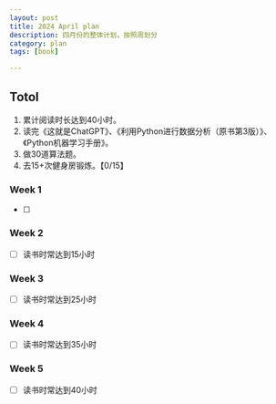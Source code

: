 ```yaml
---
layout: post
title: 2024 April plan
description: 四月份的整体计划，按照周划分
category: plan
tags: [book]

---
```


## Totol

1. 累计阅读时长达到40小时。
2. 读完《这就是ChatGPT》、《利用Python进行数据分析（原书第3版）》、《Python机器学习手册》。
3. 做30道算法题。
4. 去15+次健身房锻炼。【0/15】

### Week 1

   - [ ] 

### Week 2

   - [ ] 读书时常达到15小时

### Week 3

   - [ ] 读书时常达到25小时

### Week 4

   - [ ] 读书时常达到35小时

### Week 5

   - [ ] 读书时常达到40小时